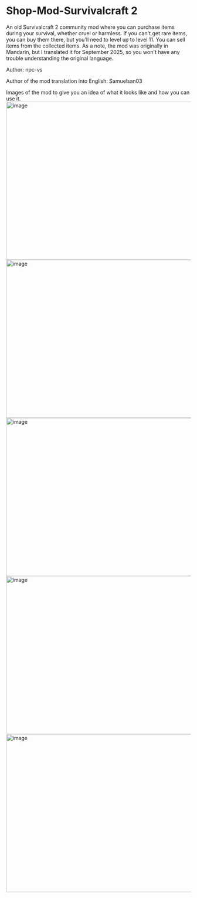# Shop-Mod-Survivalcraft 2
An old Survivalcraft 2 community mod where you can purchase items during your survival, whether cruel or harmless. If you can't get rare items, you can buy them there, but you'll need to level up to level 11. You can sell items from the collected items. As a note, the mod was originally in Mandarin, but I translated it for September 2025, so you won't have any trouble understanding the original language.

Author: npc-vs

Author of the mod translation into English: Samuelsan03

Images of the mod to give you an idea of ​​what it looks like and how you can use it.
<img width="953" height="431" alt="image" src="https://github.com/user-attachments/assets/7a5ec7f4-652a-440f-822a-952edc30248f" />
<img width="953" height="431" alt="image" src="https://github.com/user-attachments/assets/e9f7c355-f125-462d-952c-1fcce83e6dd4" />
<img width="953" height="431" alt="image" src="https://github.com/user-attachments/assets/fdaf7368-efbc-47b1-90df-156f1745c0fa" />
<img width="953" height="431" alt="image" src="https://github.com/user-attachments/assets/087675c6-dc44-42de-a3b4-577e526d261e" />
<img width="953" height="431" alt="image" src="https://github.com/user-attachments/assets/279dfd20-466d-4e08-b3b9-96ee531c910c" />

